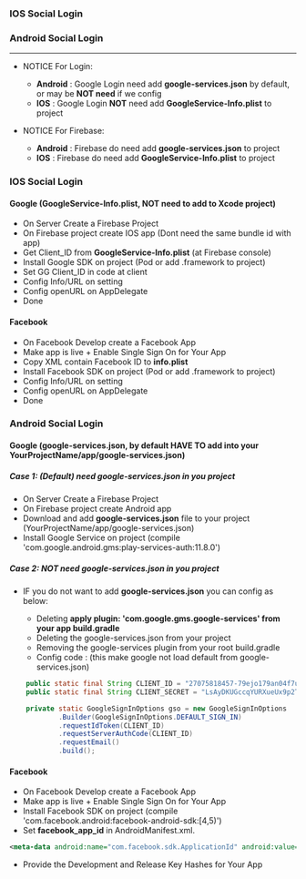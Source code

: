 ### IOS Social Login
### Android Social Login


------------------------------------------------------

* NOTICE For Login: 
  * **Android** : Google Login need add **google-services.json** by default, or may be **NOT need** if we config
  * **IOS** : Google Login **NOT** need add **GoogleService-Info.plist** to project
  
* NOTICE For Firebase:

  * **Android** : Firebase do need add **google-services.json** to project
  * **IOS** :  Firebase do need add **GoogleService-Info.plist** to project


### IOS Social Login

#### Google (GoogleService-Info.plist, NOT need to add to Xcode project)
* On Server Create a Firebase Project
* On Firebase project create IOS app (Dont need the same bundle id with app)
* Get Client_ID from **GoogleService-Info.plist** (at Firebase console)
* Install Google SDK on project (Pod or add .framework to project)
* Set GG Client_ID in code at client
* Config Info/URL on setting
* Config openURL on AppDelegate
* Done

#### Facebook
* On Facebook Develop create a Facebook App
* Make app is live + Enable Single Sign On for Your App
* Copy XML contain Facebook ID to **info.plist**
* Install Facebook SDK on project (Pod or add .framework to project)
* Config Info/URL on setting
* Config openURL on AppDelegate
* Done



### Android Social Login

#### Google (google-services.json, by default HAVE TO add into your YourProjectName/app/google-services.json)

##### Case 1: (Default) need google-services.json  in you project
* On Server Create a Firebase Project
* On Firebase project create Android app
* Download and add **google-services.json** file to your project (YourProjectName/app/google-services.json)
* Install Google Service on project (compile 'com.google.android.gms:play-services-auth:11.8.0')

##### Case 2: NOT need google-services.json  in you project

* IF you do not want to add **google-services.json** you can config as below:

  * Deleting **apply plugin: 'com.google.gms.google-services' from your app build.gradle**
  * Deleting the google-services.json from your project
  * Removing the google-services plugin from your root build.gradle
  * Config code : (this make google not load default from google-services.json)
```java
    public static final String CLIENT_ID = "27075818457-79ejo179an04f7up29jdrp28nbr0tht7.apps.googleusercontent.com";
    public static final String CLIENT_SECRET = "LsAyDKUGccqYURXueUx9p2TZ";

    private static GoogleSignInOptions gso = new GoogleSignInOptions
            .Builder(GoogleSignInOptions.DEFAULT_SIGN_IN)
            .requestIdToken(CLIENT_ID)
            .requestServerAuthCode(CLIENT_ID)
            .requestEmail()
            .build();
```

#### Facebook
* On Facebook Develop create a Facebook App
* Make app is live + Enable Single Sign On for Your App
* Install Facebook SDK on project (compile 'com.facebook.android:facebook-android-sdk:[4,5)')
* Set **facebook_app_id** in AndroidManifest.xml.

```xml
<meta-data android:name="com.facebook.sdk.ApplicationId" android:value="@string/facebook_app_id"/>
```
* Provide the Development and Release Key Hashes for Your App






